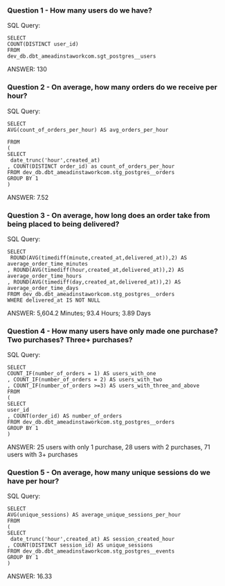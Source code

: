 ### Question 1 - How many users do we have?

SQL Query:
```
SELECT
COUNT(DISTINCT user_id)
FROM
dev_db.dbt_ameadinstaworkcom.sgt_postgres__users
```
ANSWER: 130

### Question 2 - On average, how many orders do we receive per hour?

SQL Query:
```
SELECT 
AVG(count_of_orders_per_hour) AS avg_orders_per_hour

FROM 
(
SELECT
 date_trunc('hour',created_at)
, COUNT(DISTINCT order_id) as count_of_orders_per_hour 
FROM dev_db.dbt_ameadinstaworkcom.stg_postgres__orders 
GROUP BY 1
)
```
ANSWER: 7.52

### Question 3 - On average, how long does an order take from being placed to being delivered?

SQL Query:
```
SELECT 
 ROUND(AVG(timediff(minute,created_at,delivered_at)),2) AS average_order_time_minutes
, ROUND(AVG(timediff(hour,created_at,delivered_at)),2) AS average_order_time_hours
, ROUND(AVG(timediff(day,created_at,delivered_at)),2) AS average_order_time_days
FROM dev_db.dbt_ameadinstaworkcom.stg_postgres__orders 
WHERE delivered_at IS NOT NULL
```
ANSWER: 5,604.2 Minutes; 93.4 Hours; 3.89 Days

### Question 4 - How many users have only made one purchase? Two purchases? Three+ purchases?

SQL Query:
```
SELECT
COUNT_IF(number_of_orders = 1) AS users_with_one
, COUNT_IF(number_of_orders = 2) AS users_with_two
, COUNT_IF(number_of_orders >=3) AS users_with_three_and_above
FROM
(
SELECT 
user_id
, COUNT(order_id) AS number_of_orders
FROM dev_db.dbt_ameadinstaworkcom.stg_postgres__orders 
GROUP BY 1
)
```
ANSWER: 25 users with only 1 purchase, 28 users with 2 purchases, 71 users with 3+ purchases

### Question 5 - On average, how many unique sessions do we have per hour?

SQL Query:
```
SELECT
AVG(unique_sessions) AS average_unique_sessions_per_hour
FROM
(
SELECT 
 date_trunc('hour',created_at) AS session_created_hour
, COUNT(DISTINCT session_id) AS unique_sessions
FROM dev_db.dbt_ameadinstaworkcom.stg_postgres__events 
GROUP BY 1
)
```
ANSWER: 16.33